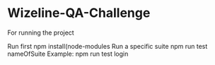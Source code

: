 # Wizeline-QA-Challenge

For running the project

 Run first npm install(node-modules
 Run a specific suite npm run test nameOfSuite
 Example: npm run test login
